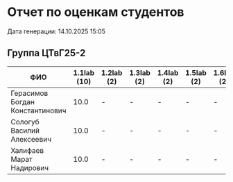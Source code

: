 # Отчет по оценкам студентов

Дата генерации: 14.10.2025 15:05

## Группа ЦТвГ25-2

| ФИО | 1.1lab (10) | 1.2lab (2) | 1.3lab (2) | 1.4lab (2) | 1.5lab (2) | 1.6lab (2) | 2.1lab (2) | 2.2lab (2) | 2.3lab (2) | 2.4lab (2) | 2.5lab (2) | 2.6lab (2) | 2.7lab (2) | 2.8lab (2) | 2.9lab (2) | 2.10lab (2) |
|---|---|---|---|---|---|---|---|---|---|---|---|---|---|---|---|---|
| Герасимов Богдан Константинович | 10.0 | - | - | - | - | - | - | - | - | - | - | - | - | - | - | - |
| Сологуб Василий Алексеевич | 10.0 | - | - | - | - | - | - | - | - | - | - | - | - | - | - | - |
| Халифаев Марат Надирович | 10.0 | - | - | - | - | - | - | - | - | - | - | - | - | - | - | - |
